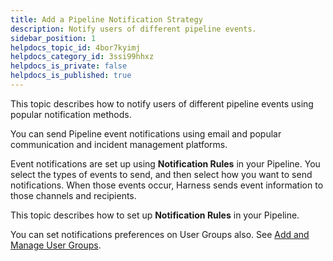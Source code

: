 ```yaml
---
title: Add a Pipeline Notification Strategy
description: Notify users of different pipeline events.
sidebar_position: 1
helpdocs_topic_id: 4bor7kyimj
helpdocs_category_id: 3ssi99hhxz
helpdocs_is_private: false
helpdocs_is_published: true
---
```


This topic describes how to notify users of different pipeline events using popular notification methods.

You can send Pipeline event notifications using email and popular communication and incident management platforms.

Event notifications are set up using **Notification Rules** in your Pipeline. You select the types of events to send, and then select how you want to send notifications. When those events occur, Harness sends event information to those channels and recipients.

This topic describes how to set up **Notification Rules** in your Pipeline.

You can set notifications preferences on User Groups also. See [Add and Manage User Groups](../../../platform/4_Role-Based-Access-Control/4-add-user-groups.md).
